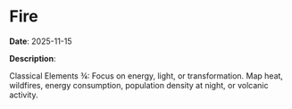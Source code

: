 # Fire

**Date**: 2025-11-15

**Description**:

Classical Elements ¾: Focus on energy, light, or transformation. Map heat, wildfires, energy consumption, population density at night, or volcanic activity.
